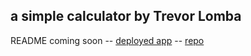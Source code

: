 ## a simple calculator by Trevor Lomba

README coming soon -- [deployed app](https://trevorlomba.github.io/calculator/) -- 
[repo](https://github.com/trevorlomba/calculator)